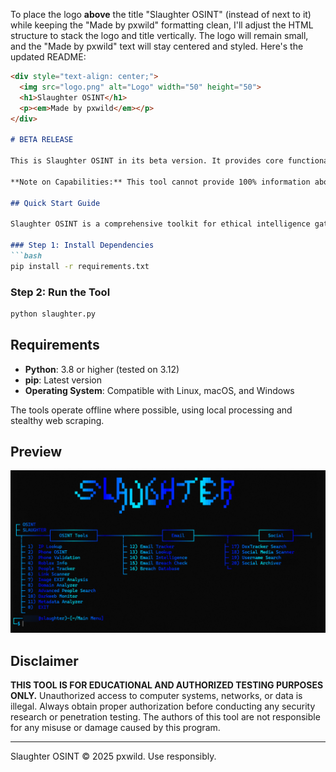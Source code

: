 To place the logo **above** the title "Slaughter OSINT" (instead of next to it) while keeping the "Made by pxwild" formatting clean, I'll adjust the HTML structure to stack the logo and title vertically. The logo will remain small, and the "Made by pxwild" text will stay centered and styled. Here's the updated README:

```markdown
<div style="text-align: center;">
  <img src="logo.png" alt="Logo" width="50" height="50">
  <h1>Slaughter OSINT</h1>
  <p><em>Made by pxwild</em></p>
</div>

# BETA RELEASE

This is Slaughter OSINT in its beta version. It provides core functionality for intelligence gathering, with significant enhancements planned for future updates as development time allows.

**Note on Capabilities:** This tool cannot provide 100% information about an individual and is not intended to do so. Firstly, as it is in beta, and secondly, this reflects the nature of OSINT, which relies on publicly available data and is inherently incomplete.

## Quick Start Guide

Slaughter OSINT is a comprehensive toolkit for ethical intelligence gathering. It includes tools for username enumeration, breach detection, social media scanning, and more, all designed to operate without external API dependencies.

### Step 1: Install Dependencies
```bash
pip install -r requirements.txt
```

### Step 2: Run the Tool
```bash
python slaughter.py
```

## Requirements

- **Python**: 3.8 or higher (tested on 3.12)
- **pip**: Latest version
- **Operating System**: Compatible with Linux, macOS, and Windows

The tools operate offline where possible, using local processing and stealthy web scraping.

## Preview

![Slaughter OSINT Screenshot](slaughter.png)

## Disclaimer

**THIS TOOL IS FOR EDUCATIONAL AND AUTHORIZED TESTING PURPOSES ONLY.** Unauthorized access to computer systems, networks, or data is illegal. Always obtain proper authorization before conducting any security research or penetration testing. The authors of this tool are not responsible for any misuse or damage caused by this program.

---

Slaughter OSINT © 2025 pxwild. Use responsibly.
